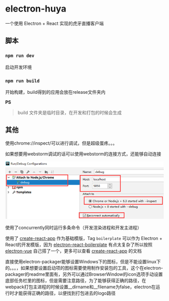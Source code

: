 # electron-huya

一个使用 Electron + React 实现的虎牙直播客户端

## 脚本

### `npm run dev`

启动开发环境

### `npm run build`

开始构建，build得到的应用会放在release文件夹内

**PS**
> build 文件夹是临时目录，在开发和打包的时候会生成

## 其他

使用chrome://inspect/可以进行调试，但是超级蛋疼。。。

如果想要用webstorm调试的话可以使用webstorm的连接方式，还能够自动连接

![webstorm-debug](./assets/debug.png)

使用了concurrently同时运行多条命令（开发渲染进程和开发主进程）

使用了 [create-react-app](https://www.html.cn/create-react-app) 作为基础模版，Tag `boilerplate` 可以作为 Electron + React的开发模版，因为 [electron-react-boilerplate](https://github.com/electron-react-boilerplate/electron-react-boilerplate) 有点太复杂了所以按照 [electron-vue](https://github.com/SimulatedGREG/electron-vue) 自己搭了一个，更多可以查看 [create-react-app](https://www.html.cn/create-react-app) 的文档 

直接使用electron-packager能够设置Windows下的图标，但是不能设置linux下的。。。，如果想要设置启动项的图标需要使用制作安装包的工具，这个在electron-packager的readme里面有，另外可以通过BrowserWindow的icon选项手动设置底部任务栏里的图标，但是需要注意路径，为了能够获得正确的路径，在webpack打包主进程的时候设置__dirname和__filename为false，electron在运行时才能获得正确的路径，以便找到打包进去的logo路径
